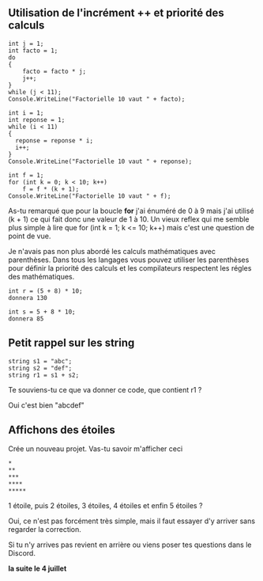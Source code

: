 ## Utilisation de l'incrément ++ et priorité des calculs

```
int j = 1;
int facto = 1;
do
{
    facto = facto * j;
    j++;
}
while (j < 11);
Console.WriteLine("Factorielle 10 vaut " + facto);
```
```
int i = 1;
int reponse = 1;
while (i < 11)
{
  reponse = reponse * i;
  i++;
}
Console.WriteLine("Factorielle 10 vaut " + reponse);
```
```
int f = 1;
for (int k = 0; k < 10; k++)
    f = f * (k + 1);
Console.WriteLine("Factorielle 10 vaut " + f);
```
As-tu remarqué que pour la boucle **for** j'ai énuméré de 0 à 9 mais j'ai utilisé (k + 1) ce qui fait donc une valeur de 1 à 10. Un vieux reflex qui me semble plus simple à lire que for (int k = 1; k <= 10; k++) mais c'est une question de point de vue.

Je n'avais pas non plus abordé les calculs mathématiques avec parenthèses. Dans tous les langages vous pouvez utiliser les parenthèses pour définir la priorité des calculs et les compilateurs respectent les régles des mathématiques.
```
int r = (5 + 8) * 10;
donnera 130

int s = 5 + 8 * 10;
donnera 85
```

## Petit rappel sur les string

```
string s1 = "abc";
string s2 = "def";
string r1 = s1 + s2;
```
Te souviens-tu ce que va donner ce code, que contient r1 ?

Oui c'est bien "abcdef"

## Affichons des étoiles

Crée un nouveau projet. Vas-tu savoir m'afficher ceci
```
*
**
***
****
*****
```
1 étoile, puis 2 étoiles, 3 étoiles, 4 étoiles et enfin 5 étoiles ?

Oui, ce n'est pas forcément très simple, mais il faut essayer d'y arriver sans regarder la correction.

Si tu n'y arrives pas revient en arrière ou viens poser tes questions dans le Discord.

**la suite le 4 juillet**
